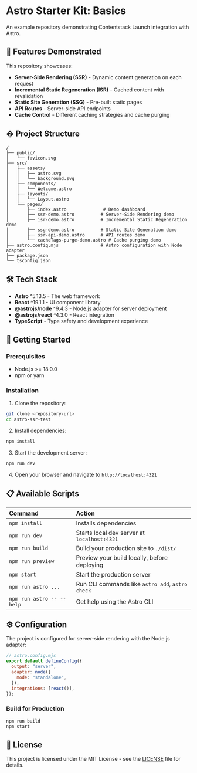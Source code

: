 # Astro Starter Kit: Basics

An example repository demonstrating Contentstack Launch integration with Astro.

## 🚀 Features Demonstrated

This repository showcases:

- **Server-Side Rendering (SSR)** - Dynamic content generation on each request
- **Incremental Static Regeneration (ISR)** - Cached content with revalidation
- **Static Site Generation (SSG)** - Pre-built static pages
- **API Routes** - Server-side API endpoints
- **Cache Control** - Different caching strategies and cache purging

## � Project Structure

```text
/
├── public/
│   └── favicon.svg
├── src/
│   ├── assets/
│   │   ├── astro.svg
│   │   └── background.svg
│   ├── components/
│   │   └── Welcome.astro
│   ├── layouts/
│   │   └── Layout.astro
│   └── pages/
│       ├── index.astro              # Demo dashboard
│       ├── ssr-demo.astro          # Server-Side Rendering demo
│       ├── isr-demo.astro          # Incremental Static Regeneration demo
│       ├── ssg-demo.astro          # Static Site Generation demo
│       ├── ssr-api-demo.astro      # API routes demo
│       └── cacheTags-purge-demo.astro # Cache purging demo
├── astro.config.mjs                # Astro configuration with Node adapter
├── package.json
└── tsconfig.json
```

## 🛠️ Tech Stack

- **Astro** ^5.13.5 - The web framework
- **React** ^19.1.1 - UI component library
- **@astrojs/node** ^9.4.3 - Node.js adapter for server deployment
- **@astrojs/react** ^4.3.0 - React integration
- **TypeScript** - Type safety and development experience

## 🚀 Getting Started

### Prerequisites

- Node.js >= 18.0.0
- npm or yarn

### Installation

1. Clone the repository:
```bash
git clone <repository-url>
cd astro-ssr-test
```

2. Install dependencies:
```bash
npm install
```

3. Start the development server:
```bash
npm run dev
```

4. Open your browser and navigate to `http://localhost:4321`

## 📋 Available Scripts

| Command                   | Action                                           |
| :------------------------ | :----------------------------------------------- |
| `npm install`             | Installs dependencies                            |
| `npm run dev`             | Starts local dev server at `localhost:4321`      |
| `npm run build`           | Build your production site to `./dist/`          |
| `npm run preview`         | Preview your build locally, before deploying     |
| `npm start`               | Start the production server                      |
| `npm run astro ...`       | Run CLI commands like `astro add`, `astro check` |
| `npm run astro -- --help` | Get help using the Astro CLI                     |


## ⚙️ Configuration

The project is configured for server-side rendering with the Node.js adapter:

```javascript
// astro.config.mjs
export default defineConfig({
  output: "server",
  adapter: node({
    mode: "standalone",
  }),
  integrations: [react()],
});
```
### Build for Production

```bash
npm run build
npm start
```
## 📄 License

This project is licensed under the MIT License - see the [LICENSE](https://github.com/contentstack-launch-examples/contentstack-nuxt-example-starter/blob/main/LICENSE) file for details.
